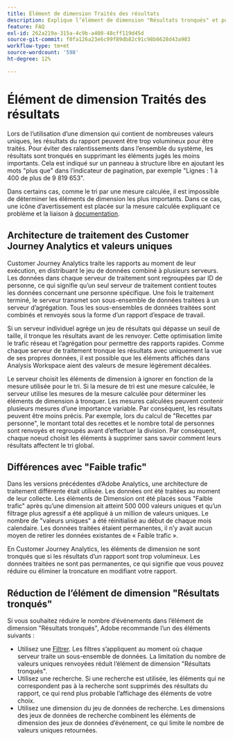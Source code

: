 ```yaml
---
title: Élément de dimension Traités des résultats
description: Explique l’élément de dimension "Résultats tronqués" et pourquoi il apparaît dans les rapports.
feature: FAQ
exl-id: 262a219a-315a-4c9b-a400-48cff119d45d
source-git-commit: f0fa126a23e6c99f89db82c91c98b6628d43a983
workflow-type: tm+mt
source-wordcount: '598'
ht-degree: 12%

---
```


# Élément de dimension Traités des résultats

Lors de l’utilisation d’une dimension qui contient de nombreuses valeurs uniques, les résultats du rapport peuvent être trop volumineux pour être traités.  Pour éviter des ralentissements dans l’ensemble du système, les résultats sont tronqués en supprimant les éléments jugés les moins importants.  Cela est indiqué sur un panneau à structure libre en ajoutant les mots &quot;plus que&quot; dans l’indicateur de pagination, par exemple &quot;Lignes : 1 à 400 de plus de 9 819 653&quot;.

Dans certains cas, comme le tri par une mesure calculée, il est impossible de déterminer les éléments de dimension les plus importants.  Dans ce cas, une icône d’avertissement est placée sur la mesure calculée expliquant ce problème et la liaison à [documentation](https://experienceleague.adobe.com/docs/analytics-platform/using/cja-components/dimensions/high-cardinality.html?lang=en).

## Architecture de traitement des Customer Journey Analytics et valeurs uniques

Customer Journey Analytics traite les rapports au moment de leur exécution, en distribuant le jeu de données combiné à plusieurs serveurs. Les données dans chaque serveur de traitement sont regroupées par ID de personne, ce qui signifie qu’un seul serveur de traitement contient toutes les données concernant une personne spécifique. Une fois le traitement terminé, le serveur transmet son sous-ensemble de données traitées à un serveur d’agrégation. Tous les sous-ensembles de données traitées sont combinés et renvoyés sous la forme d’un rapport d’espace de travail.

Si un serveur individuel agrège un jeu de résultats qui dépasse un seuil de taille, il tronque les résultats avant de les renvoyer. Cette optimisation limite le trafic réseau et l’agrégation pour permettre des rapports rapides. Comme chaque serveur de traitement tronque les résultats avec uniquement la vue de ses propres données, il est possible que les éléments affichés dans Analysis Workspace aient des valeurs de mesure légèrement décalées.

Le serveur choisit les éléments de dimension à ignorer en fonction de la mesure utilisée pour le tri. Si la mesure de tri est une mesure calculée, le serveur utilise les mesures de la mesure calculée pour déterminer les éléments de dimension à tronquer. Les mesures calculées peuvent contenir plusieurs mesures d’une importance variable. Par conséquent, les résultats peuvent être moins précis. Par exemple, lors du calcul de &quot;Recettes par personne&quot;, le montant total des recettes et le nombre total de personnes sont renvoyés et regroupés avant d’effectuer la division. Par conséquent, chaque noeud choisit les éléments à supprimer sans savoir comment leurs résultats affectent le tri global.

## Différences avec &quot;Faible trafic&quot;

Dans les versions précédentes d’Adobe Analytics, une architecture de traitement différente était utilisée. Les données ont été traitées au moment de leur collecte. Les éléments de Dimension ont été placés sous &quot;Faible trafic&quot; après qu’une dimension ait atteint 500 000 valeurs uniques et qu’un filtrage plus agressif a été appliqué à un million de valeurs uniques. Le nombre de &quot;valeurs uniques&quot; a été réinitialisé au début de chaque mois calendaire. Les données traitées étaient permanentes, il n’y avait aucun moyen de retirer les données existantes de « Faible trafic ».

En Customer Journey Analytics, les éléments de dimension ne sont tronqués que si les résultats d’un rapport sont trop volumineux. Les données traitées ne sont pas permanentes, ce qui signifie que vous pouvez réduire ou éliminer la troncature en modifiant votre rapport.

## Réduction de l’élément de dimension &quot;Résultats tronqués&quot;

Si vous souhaitez réduire le nombre d’événements dans l’élément de dimension &quot;Résultats tronqués&quot;, Adobe recommande l’un des éléments suivants :

* Utilisez une [Filtrer](/help/components/filters/create-filters.md). Les filtres s’appliquent au moment où chaque serveur traite un sous-ensemble de données. La limitation du nombre de valeurs uniques renvoyées réduit l’élément de dimension &quot;Résultats tronqués&quot;.
* Utilisez une recherche. Si une recherche est utilisée, les éléments qui ne correspondent pas à la recherche sont supprimés des résultats du rapport, ce qui rend plus probable l’affichage des éléments de votre choix.
* Utilisez une dimension du jeu de données de recherche. Les dimensions des jeux de données de recherche combinent les éléments de dimension des jeux de données d’événement, ce qui limite le nombre de valeurs uniques retournées.
